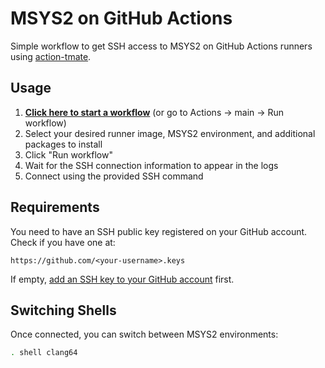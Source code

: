 # MSYS2 on GitHub Actions

Simple workflow to get SSH access to MSYS2 on GitHub Actions runners using [action-tmate](https://github.com/mxschmitt/action-tmate).

## Usage

1. **[Click here to start a workflow](../../actions/workflows/start.yml)** (or go
   to Actions → main → Run workflow)
2. Select your desired runner image, MSYS2 environment, and additional packages
   to install
3. Click "Run workflow"
4. Wait for the SSH connection information to appear in the logs
5. Connect using the provided SSH command

## Requirements

You need to have an SSH public key registered on your GitHub account. Check if
you have one at:
```
https://github.com/<your-username>.keys
```

If empty, [add an SSH key to your GitHub
account](https://github.com/settings/keys) first.

## Switching Shells

Once connected, you can switch between MSYS2 environments:

```bash
. shell clang64
```
